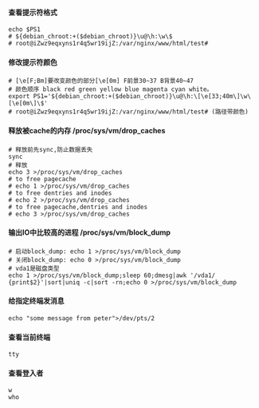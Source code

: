 
#### 查看提示符格式

	echo $PS1
	# ${debian_chroot:+($debian_chroot)}\u@\h:\w\$
	# root@iZwz9eqxyns1r4q5wr19ijZ:/var/nginx/www/html/test#

#### 修改提示符颜色
	
	# [\e[F;Bm]要改变颜色的部分[\e[0m] F前景30~37 B背景40~47
	# 颜色顺序 black red green yellow blue magenta cyan white。
	export PS1='${debian_chroot:+($debian_chroot)}\u@\h:\[\e[33;40m\]\w\[\e[0m\]\$'
	# root@iZwz9eqxyns1r4q5wr19ijZ:/var/nginx/www/html/test# (路径带颜色)

#### 释放被cache的内存 /proc/sys/vm/drop_caches
	
	# 释放前先sync,防止数据丢失
	sync
	# 释放
	echo 3 >/proc/sys/vm/drop_caches
	# to free pagecache
	# echo 1 >/proc/sys/vm/drop_caches
	# to free dentries and inodes
	# echo 2 >/proc/sys/vm/drop_caches
	# to free pagecache,dentries and inodes
	# echo 3 >/proc/sys/vm/drop_caches

#### 输出IO中比较高的进程 /proc/sys/vm/block_dump
	
	# 启动block_dump: echo 1 >/proc/sys/vm/block_dump
	# 关闭block_dump: echo 0 >/proc/sys/vm/block_dump
	# vda1是磁盘类型
	echo 1 >/proc/sys/vm/block_dump;sleep 60;dmesg|awk '/vda1/ {print$2}'|sort|uniq -c|sort -rn;echo 0 >/proc/sys/vm/block_dump

#### 给指定终端发消息
	echo "some message from peter">/dev/pts/2

#### 查看当前终端
	tty

#### 查看登入者
	w
	who